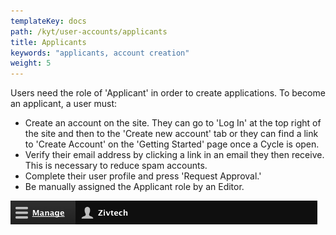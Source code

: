 ```yaml
---
templateKey: docs
path: /kyt/user-accounts/applicants
title: Applicants
keywords: "applicants, account creation"
weight: 5
---
```

Users need the role of 'Applicant' in order to create applications. To become an applicant, a user must:

* Create an account on the site. They can go to 'Log In' at the top right of the site and then to the 'Create new account' tab or they can find a link to 'Create Account' on the 'Getting Started' page once a Cycle is open.
* Verify their email address by clicking a link in an email they then receive. This is necessary to reduce spam accounts.
* Complete their user profile and press 'Request Approval.'
* Be manually assigned the Applicant role by an Editor.

![a thing](../media/admin-toolbar.png)
<!--stackedit_data:
eyJoaXN0b3J5IjpbMjEwNzk0OTEwOF19
-->

